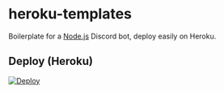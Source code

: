 # heroku-templates
 
Boilerplate for a [Node.js](https://nodejs.org/dist/latest-v12.x/docs/api/) Discord bot, deploy easily on Heroku.

## Deploy (Heroku)
[![Deploy](https://www.herokucdn.com/deploy/button.svg)](https://heroku.com/deploy "Deploy to Heroku")
